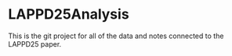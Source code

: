 # LAPPD25Analysis

This is the git project for all of the data and notes connected to the LAPPD25 paper.
